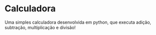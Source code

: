 # Calculadora
Uma simples calculadora desenvolvida em python, que executa adição, subtração, multiplicação e divisão! 
